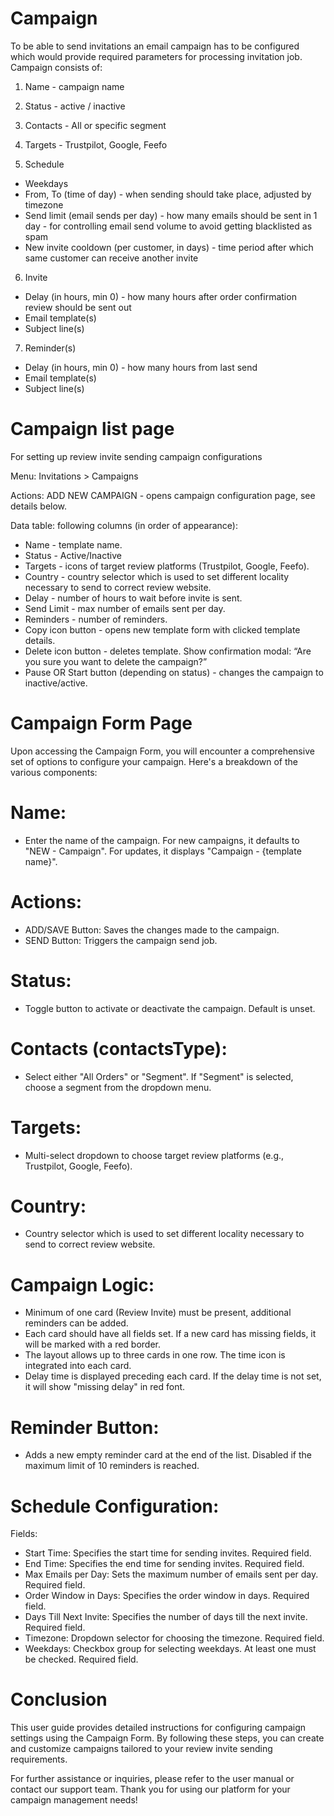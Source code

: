 # Campaign

To be able to send invitations an email campaign has to be configured which would provide required parameters for processing invitation job. Campaign consists of:

1. Name - campaign name

2. Status - active / inactive

3. Contacts - All or specific segment

4. Targets - Trustpilot, Google, Feefo

5. Schedule
* Weekdays
* From, To (time of day) - when sending should take place, adjusted by timezone
* Send limit (email sends per day) - how many emails should be sent in 1 day - for controlling email send volume to avoid getting blacklisted as spam
* New invite cooldown (per customer, in days) - time period after which same customer can receive another invite

6. Invite
* Delay (in hours, min 0) - how many hours after order confirmation review should be sent out
* Email template(s)
* Subject line(s)

7. Reminder(s)
* Delay (in hours, min 0) - how many hours from last send
* Email template(s)
* Subject line(s)

# Campaign list page 

For setting up review invite sending campaign configurations

Menu: Invitations > Campaigns

Actions: ADD NEW CAMPAIGN - opens campaign configuration page, see details below.

Data table: following columns (in order of appearance):
* Name - template name.
* Status - Active/Inactive
* Targets - icons of target review platforms (Trustpilot, Google, Feefo).
* Country - country selector which is used to set different locality necessary to send to correct review website.
* Delay - number of hours to wait before invite is sent.
* Send Limit - max number of emails sent per day.
* Reminders - number of reminders.
* Copy icon button - opens new template form with clicked template details.
* Delete icon button - deletes template. Show confirmation modal: “Are you sure you want to delete the campaign?”
* Pause OR Start button (depending on status) - changes the campaign to inactive/active.

# Campaign Form Page

Upon accessing the Campaign Form, you will encounter a comprehensive set of options to configure your campaign. Here's a breakdown of the various components:

# Name:
* Enter the name of the campaign. For new campaigns, it defaults to "NEW - Campaign". For updates, it displays "Campaign - {template name}".

# Actions:
* ADD/SAVE Button: Saves the changes made to the campaign.
* SEND Button: Triggers the campaign send job.

# Status:
* Toggle button to activate or deactivate the campaign. Default is unset.

# Contacts (contactsType):
* Select either "All Orders" or "Segment". If "Segment" is selected, choose a segment from the dropdown menu.

# Targets:
* Multi-select dropdown to choose target review platforms (e.g., Trustpilot, Google, Feefo).

# Country: 
* Country selector which is used to set different locality necessary to send to correct review website.

# Campaign Logic:

* Minimum of one card (Review Invite) must be present, additional reminders can be added.
* Each card should have all fields set. If a new card has missing fields, it will be marked with a red border.
* The layout allows up to three cards in one row. The time icon is integrated into each card.
* Delay time is displayed preceding each card. If the delay time is not set, it will show "missing delay" in red font.

# Reminder Button:

* Adds a new empty reminder card at the end of the list. Disabled if the maximum limit of 10 reminders is reached.

# Schedule Configuration:

Fields:

* Start Time: Specifies the start time for sending invites. Required field.
* End Time: Specifies the end time for sending invites. Required field.
* Max Emails per Day: Sets the maximum number of emails sent per day. Required field.
* Order Window in Days: Specifies the order window in days. Required field.
* Days Till Next Invite: Specifies the number of days till the next invite. Required field.
* Timezone: Dropdown selector for choosing the timezone. Required field.
* Weekdays: Checkbox group for selecting weekdays. At least one must be checked. Required field.

# Conclusion

This user guide provides detailed instructions for configuring campaign settings using the Campaign Form. By following these steps, you can create and customize campaigns tailored to your review invite sending requirements.

For further assistance or inquiries, please refer to the user manual or contact our support team. Thank you for using our platform for your campaign management needs!
